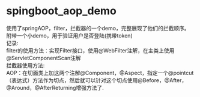 # spingboot_aop_demo
使用了springAOP，filter，拦截器的一个demo，完整展现了他们的拦截顺序。  
附带一个小demo，用于验证用户是否登陆(携带token)  
记录:  
filter的使用方法：实现Filter接口，使用@WebFilter注解，在主类上使用@ServletComponentScan注解  
拦截器使用方法:  
AOP：在切面类上加这两个注解@Component，@Aspect，指定一个@pointcut（表达式）方法作为切点，然后就可以针对这个切点使用@Before，@After，@Around，@AfterReturning增强方法了.  
